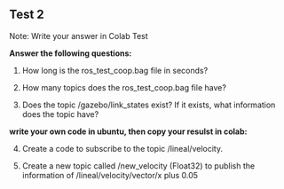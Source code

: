 ## Test 2

Note: Write your answer in Colab Test

**Answer the following questions:**

1) How long is the ros_test_coop.bag file in seconds?

2) How many topics does the ros_test_coop.bag file have?

3) Does the topic /gazebo/link_states exist? If it exists, what information does the topic have?

**write your own code in ubuntu, then copy your resulst in colab:**

4) Create a code to subscribe to the topic /lineal/velocity.

5) Create a new topic called /new_velocity (Float32) to publish the information of /lineal/velocity/vector/x plus 0.05
